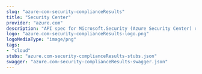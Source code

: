 ```yaml
---
slug: "azure-com-security-complianceResults"
title: "Security Center"
provider: "azure.com"
description: "API spec for Microsoft.Security (Azure Security Center) resource provider"
logo: "azure.com-security-complianceResults-logo.png"
logoMediaType: "image/png"
tags:
- "cloud"
stubs: "azure.com-security-complianceResults-stubs.json"
swagger: "azure.com-security-complianceResults-swagger.json"
---
```

